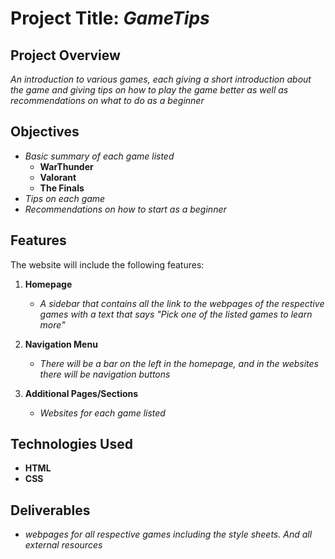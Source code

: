 # Project Title: *GameTips*

## Project Overview
*An introduction to various games, each giving a short introduction about the game and 
giving tips on how to play the game better as well as recommendations on what to do as a beginner*

## Objectives

- *Basic summary of each game listed*
    + **WarThunder**
    + **Valorant**
    + **The Finals**
- *Tips on each game*
- *Recommendations on how to start as a beginner*

## Features
The website will include the following features:

1. **Homepage**
    - *A sidebar that contains all the link to the webpages of the respective games
      with a text that says "Pick one of the listed games to learn more"*

2. **Navigation Menu**
    - *There will be a bar on the left in the homepage, and in the websites there will be navigation buttons*

3. **Additional Pages/Sections**
    - *Websites for each game listed*


## Technologies Used
- **HTML**
- **CSS**

## Deliverables
- *webpages for all respective games including the style sheets. And all external resources*
